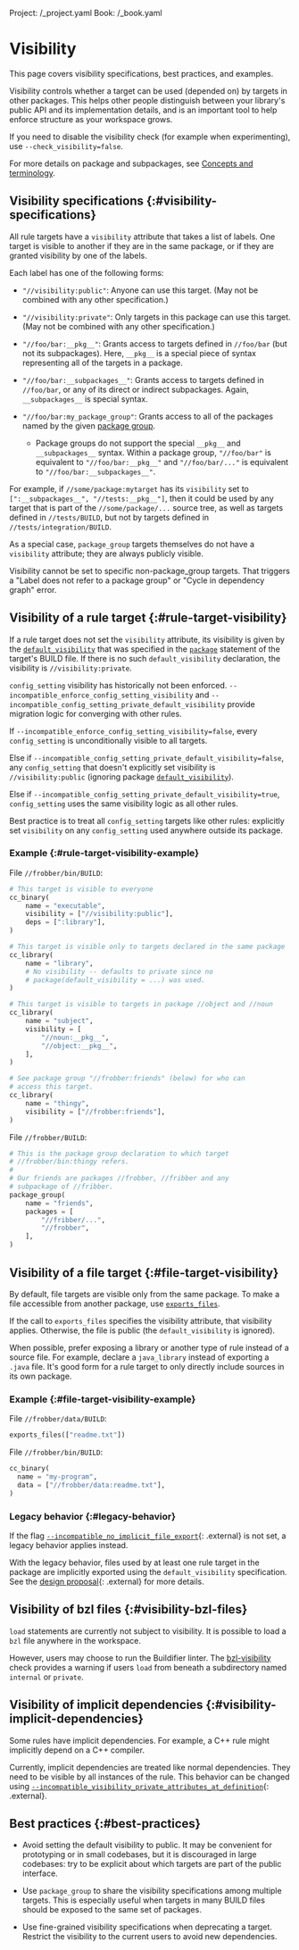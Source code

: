 Project: /_project.yaml
Book: /_book.yaml

# Visibility

This page covers visibility specifications, best practices, and examples.

Visibility controls whether a target can be used (depended on) by targets in
other packages. This helps other people distinguish between your library's
public API and its implementation details, and is an important tool to help
enforce structure as your workspace grows.

If you need to disable the visibility check (for example when experimenting),
use `--check_visibility=false`.

For more details on package and subpackages, see
[Concepts and terminology](/concepts/build-ref).

## Visibility specifications {:#visibility-specifications}

All rule targets have a `visibility` attribute that takes a list of labels. One
target is visible to another if they are in the same package, or if they are
granted visibility by one of the labels.

Each label has one of the following forms:

*   `"//visibility:public"`: Anyone can use this target. (May not be combined
    with any other specification.)

*   `"//visibility:private"`: Only targets in this package can use this
    target. (May not be combined with any other specification.)

*   `"//foo/bar:__pkg__"`: Grants access to targets defined in `//foo/bar` (but
    not its subpackages). Here, `__pkg__` is a special piece of syntax
    representing all of the targets in a package.

*   `"//foo/bar:__subpackages__"`: Grants access to targets defined in
    `//foo/bar`, or any of its direct or indirect subpackages. Again,
    `__subpackages__` is special syntax.

*   `"//foo/bar:my_package_group"`: Grants access to all of the packages named
    by the given [package group](/reference/be/functions#package_group).

    *   Package groups do not support the special `__pkg__` and
        `__subpackages__` syntax. Within a package group, `"//foo/bar"` is
        equivalent to `"//foo/bar:__pkg__"` and `"//foo/bar/..."` is equivalent
        to `"//foo/bar:__subpackages__"`.

For example, if `//some/package:mytarget` has its `visibility` set to
`[":__subpackages__", "//tests:__pkg__"]`, then it could be used by any target
that is part of the `//some/package/...` source tree, as well as targets defined
in `//tests/BUILD`, but not by targets defined in `//tests/integration/BUILD`.

As a special case, `package_group` targets themselves do not have a `visibility`
attribute; they are always publicly visible.

Visibility cannot be set to specific non-package_group targets. That triggers a
"Label does not refer to a package group" or "Cycle in dependency graph" error.

## Visibility of a rule target {:#rule-target-visibility}

If a rule target does not set the `visibility` attribute, its visibility is
given by the
[`default_visibility`](/reference/be/functions#package.default_visibility) that was
specified in the [`package`](/reference/be/functions#package) statement of the
target's BUILD file. If there is no such `default_visibility` declaration, the
visibility is `//visibility:private`.

`config_setting` visibility has historically not been enforced.
`--incompatible_enforce_config_setting_visibility` and
`--incompatible_config_setting_private_default_visibility` provide migration
logic for converging with other rules.

If `--incompatible_enforce_config_setting_visibility=false`, every
`config_setting` is unconditionally visible to all targets.

Else if `--incompatible_config_setting_private_default_visibility=false`, any
`config_setting` that doesn't explicitly set visibility is `//visibility:public`
(ignoring package [`default_visibility`](/reference/be/functions#package.default_visibility)).

Else if `--incompatible_config_setting_private_default_visibility=true`,
`config_setting` uses the same visibility logic as all other rules.

Best practice is to treat all `config_setting` targets like other rules:
explicitly set `visibility` on any `config_setting` used anywhere outside its
package.

### Example {:#rule-target-visibility-example}

File `//frobber/bin/BUILD`:

```python
# This target is visible to everyone
cc_binary(
    name = "executable",
    visibility = ["//visibility:public"],
    deps = [":library"],
)

# This target is visible only to targets declared in the same package
cc_library(
    name = "library",
    # No visibility -- defaults to private since no
    # package(default_visibility = ...) was used.
)

# This target is visible to targets in package //object and //noun
cc_library(
    name = "subject",
    visibility = [
        "//noun:__pkg__",
        "//object:__pkg__",
    ],
)

# See package group "//frobber:friends" (below) for who can
# access this target.
cc_library(
    name = "thingy",
    visibility = ["//frobber:friends"],
)
```

File `//frobber/BUILD`:

```python
# This is the package group declaration to which target
# //frobber/bin:thingy refers.
#
# Our friends are packages //frobber, //fribber and any
# subpackage of //fribber.
package_group(
    name = "friends",
    packages = [
        "//fribber/...",
        "//frobber",
    ],
)
```

## Visibility of a file target {:#file-target-visibility}

By default, file targets are visible only from the same package. To make a file
accessible from another package, use
[`exports_files`](/reference/be/functions#exports_files).

If the call to `exports_files` specifies the visibility attribute, that
visibility applies. Otherwise, the file is public (the `default_visibility`
is ignored).

When possible, prefer exposing a library or another type of rule instead of a
source file. For example, declare a `java_library` instead of exporting a
`.java` file. It's good form for a rule target to only directly include sources
in its own package.

### Example {:#file-target-visibility-example}

File `//frobber/data/BUILD`:

```python
exports_files(["readme.txt"])
```

File `//frobber/bin/BUILD`:

```python
cc_binary(
  name = "my-program",
  data = ["//frobber/data:readme.txt"],
)
```

### Legacy behavior {:#legacy-behavior}

If the flag [`--incompatible_no_implicit_file_export`](https://github.com/bazelbuild/bazel/issues/10225){: .external}
is not set, a legacy behavior applies instead.

With the legacy behavior, files used by at least one rule target in the package
are implicitly exported using the `default_visibility` specification. See the
[design proposal](https://github.com/bazelbuild/proposals/blob/master/designs/2019-10-24-file-visibility.md#example-and-description-of-the-problem){: .external}
for more details.

## Visibility of bzl files {:#visibility-bzl-files}

`load` statements are currently not subject to visibility. It is possible to
load a `bzl` file anywhere in the workspace.

However, users may choose to run the Buildifier linter.
The [bzl-visibility](https://github.com/bazelbuild/buildtools/blob/master/WARNINGS.md#bzl-visibility) check
provides a warning if users `load` from beneath a subdirectory named `internal` or `private`.

## Visibility of implicit dependencies {:#visibility-implicit-dependencies}

Some rules have implicit dependencies. For example, a C++ rule might implicitly
depend on a C++ compiler.

Currently, implicit dependencies are treated like normal dependencies. They need
to be visible by all instances of the rule. This behavior can be changed using
[`--incompatible_visibility_private_attributes_at_definition`](https://github.com/bazelbuild/proposals/blob/master/designs/2019-10-15-tool-visibility.md){: .external}.

## Best practices {:#best-practices}

* Avoid setting the default visibility to public. It may be convenient for
prototyping or in small codebases, but it is discouraged in large codebases: try
to be explicit about which targets are part of the public interface.

* Use `package_group` to share the visibility specifications among multiple
  targets. This is especially useful when targets in many BUILD files should be
  exposed to the same set of packages.

* Use fine-grained visibility specifications when deprecating a target. Restrict
  the visibility to the current users to avoid new dependencies.
